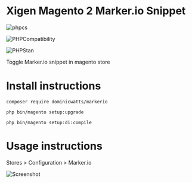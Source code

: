 # Xigen Magento 2 Marker.io Snippet

![phpcs](https://github.com/DominicWatts/MarkerIo/workflows/phpcs/badge.svg)

![PHPCompatibility](https://github.com/DominicWatts/MarkerIo/workflows/PHPCompatibility/badge.svg)

![PHPStan](https://github.com/DominicWatts/MarkerIo/workflows/PHPStan/badge.svg)

Toggle Marker.io snippet in magento store

# Install instructions

`composer require dominicwatts/markerio`

`php bin/magento setup:upgrade`

`php bin/magento setup:di:compile`

# Usage instructions

   Stores > Configuration > Marker.io

![Screenshot](https://i.snipboard.io/V9dQBD.jpg)